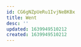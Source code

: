 ```yaml
---
id: CG6gNZpUeRu1IvjNeBKBx
title: Went
desc: ''
updated: 1639949510212
created: 1639949510212
---
```




